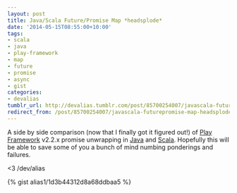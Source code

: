 ```yaml
---
layout: post
title: Java/Scala Future/Promise Map *headsplode*
date: '2014-05-15T08:55:00+10:00'
tags:
- scala
- java
- play-framework
- map
- future
- promise
- async
- gist
categories:
- devalias
tumblr_url: http://devalias.tumblr.com/post/85700254007/javascala-futurepromise-map-headsplode
redirect_from: /post/85700254007/javascala-futurepromise-map-headsplode
---
```

A side by side comparison (now that I finally got it figured out!) of [Play Framework](https://www.playframework.com/) v2.2.x promise unwrapping in [Java](https://www.java.com/en/) and [Scala](http://www.scala-lang.org/). Hopefully this will be able to save some of you a bunch of mind numbing ponderings and failures.

<3 /dev/alias

{% gist alias1/1d3b44312d8a68ddbaa5 %}